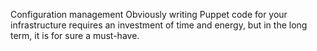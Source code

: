 Configuration management
Obviously writing Puppet code for your infrastructure requires an investment of time and energy, but in the long term, it is for sure a must-have.
